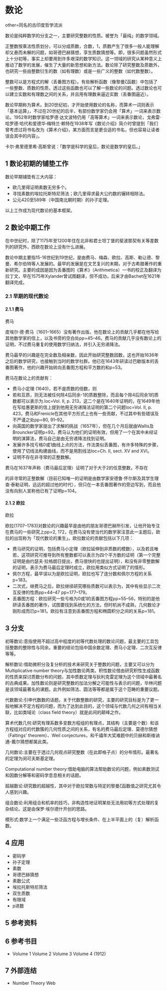 # 数论

other=同名的古印度哲学流派

数论是纯粹数学的分支之一，主要研究整数的性质。被誉为「最纯」的数学领域。

正整数按乘法性质划分，可以分成质数，合数，1，质数产生了很多一般人能理解却又悬而未解的问题，如哥德巴赫猜想，孪生质数猜想等。即，很多问题虽然形式上十分初等，事实上却要用到许多艰深的数学知识。这一领域的研究从某种意义上推动了数学的发展，催生了大量的新思想和新方法。数论除了研究整数及质数外，也研究一些由整数衍生的数（如有理数）或是一些广义的整数（如代数整数）。

整数可以是方程式的解（丢番图方程）。有些解析函数（像黎曼ζ函数）中包括了一些整数、质数的性质，透过这些函数也可以了解一些数论的问题。透过数论也可以建立实数和有理数之间的关系，并且用有理数来逼近实数（丢番图逼近）。

数论早期称为算术。到20世纪初，才开始使用数论的名称，而算术一词则表示「基本运算」，不过在20世纪的后半，有部份数学家仍会用「算术」一词来表示数论。1952年时数学家哈罗德·达文波特仍用「高等算术」一词来表示数论，戈弗雷·哈罗德·哈代和爱德华·梅特兰·赖特在1938年写《数论介绍》简介时曾提到「我们曾考虑过将书名改为《算术介绍》，某方面而言是更合适的书名，但也容易让读者误会其中的内容」。

卡尔·弗里德里希·高斯曾说：「数学是科学的皇后，数论是数学的皇后。」



## 1 数论初期的铺垫工作

数论早期铺垫有三大内容：

* 欧几里得证明素数无穷多个。
* 寻找素数的埃拉托斯特尼筛法；欧几里得求最大公约数的辗转相除法。
* 公元420至589年（中国南北朝时期）的孙子定理。

以上工作成为现代数论的基本框架。



## 2 数论中期工作

在中世纪时，除了1175年至1200年住在北非和君士坦丁堡的斐波那契有关等差数列的研究外，西欧在数论上没有什么进展。

数论中期主要指15-16世纪到19世纪，是由费马、梅森、欧拉、高斯、勒让德、黎曼、希尔伯特等人发展的。最早的发展是在文艺复兴的末期，对于古希腊著作的重新研究。主要的成因是因为丢番图的《算术》（Arithmetica）一书的校正及翻译为拉丁文，早在1575年Xylander曾试图翻译，但不成功，后来才由Bachet在1621年翻译完成。



### 2.1 早期的现代数论



#### 2.1.1 费马

费马

皮埃尔·德·费马（1601–1665）没有著作出版，他在数论上的贡献几乎都在他写给其他数学家的信上，以及书旁的空白处pp=45–46。费马的贡献几乎没有数论上的证明，不过费马重复的使用数学归纳法，并引入无穷递降法。

费马最早的兴趣是在完全数及相亲数，因此开始研究整数因数，这也开始1636年之后的数学研究，也接触到当时的数学社群。他已在1643年研读过巴歇版本的丢番图著作，他的兴趣开始转向丢番图方程和平方数的和p=53。

费马在数论上的贡献有：

* 费马小定理 (1640)，若不是质数的倍数，则
* 若和互质，则无法被任何除4后同余-1的质数整除，而且每个除4后同余1的质数都可以表示为.loc=Vol. II, p. 213，这二个是在1640年证明的，在1649年他在写给惠更斯的信上提到他用无穷递降法证明的第二个问题loc=Vol. II, p. 423，费马和Frenicle在其他平方形式上也有一些贡献，不过其中有些错误及不严谨之处pp=80, 91–92。
* 向英国的数学家提出了求解的挑战（1657年），但在几个月后就由Wallis及Brouncker证明p=92。费马认为他们的证明有效，但用了一个在其中未经证明的演算法，费马自己是由无穷递降法找到证明。
* 发展许多找亏格0或1曲线上点的方法，作法类似丢番图，有许多特殊的步骤，使用了切线法构建曲线，而不是用割线法loc=Ch. II, sect. XV and XVI。
* 证明不存在非寻常的正整数解。

费马在1637年声称（费马最后定理）证明了对于大于2的任意整数，不存在

的非寻常的正整数解（目前已知唯一的证明是由数学家安德鲁·怀尔斯及其学生理查·泰勒证明，远远的超过他的时代），但只在一本丢番图著作的旁边写到，而且他没有向别人宣称他已有了证明p=104。



#### 2.1.2 欧拉

欧拉

欧拉(1707–1783)对数论的兴趣最早是由他的朋友哥德巴赫所引发，让他开始专注在费马的一些研究上pp=2, 172，在费马没有使当代的数学家注意此一主题后，欧拉的出现称为「现代数论的重生」。欧拉数论的贡献包括以下几项：

* 费马研究的证明，包括费马小定理（欧拉延伸到非质数的模数），以及若且唯若，这项研究可推导到所有整数都可以表示为四个平方数的证明（第一个完整证明是由约瑟夫·拉格朗日提出，费马很快的也提出证明），和没有非零整数解的证明，表示为费马最后定理时成立，欧拉用类似方式证明了的情形。
* 佩尔方程，最早误以为是欧拉证明，欧拉也写了连分数和佩尔方程的关系p=183。
* 二次式，继费马之后，欧拉继续研究哪些质数可以表示为，其中有些显示二次互反律的性质pp=44–47 pp=177–179。
* 丢番图方程：欧拉研究一些亏格为0或1的丢番图方程pp=55–56，特别的是他研读丢番图的著作，试图要找到系统化的方法，但时机尚不成熟，几何数论才刚形成而已p=181。欧拉有注意到丢番图方程和椭圆积分之间的关系p=181。



## 3 分支

初等数论:意指使用不超过高中程度的初等代数处理的数论问题，最主要的工具包括整数的整除性与同余。重要的结论包括中国余数定理、费马小定理、二次互反律等等。

解析数论:借助微积分及复分析的技术来研究关于整数的问题，主要又可以分为Multiplicative number theory与加性数论两类。积性数论借由研究积性生成函数的性质来探讨质数分布的问题，其中质数定理与狄利克雷定理为这个领域中最著名的古典成果。加性数论则是研究整数的加法分解之可能性与表示的问题，华林问题是该领域最著名的课题。此外例如筛法、圆法等等都是属于这个范畴的重要议题。

代数数论:引申代数数的话题，关于代数整数的研究，主要的研究目标是为了更一般地解决不定方程的问题，而为了达到此目的，这个领域与代数几何之间有相当关联，比如类域论（class field theory）就是此间的颠峰之作。

算术代数几何:研究有理系数多变数方程组的有理点，其结构（主要是个数）和该方程组对应的代数簇的几何性质之间的关系，有名的费马最后定理、莫德尔猜想（Faltings' theorem）、Weil conjectures，和千禧年大奖难题中的贝赫和斯维讷通-戴尔猜想都属此类。

几何数论:主要在于透过几何观点研究整数（在此即格子点）的分布情形。最著名的定理为闵可夫斯基定理。

Computational number theory:借助电脑的算法帮助数论的问题，例如素数测试和因数分解等和密码学息息相关的话题。

超越数论:研究数的超越性，其中对于欧拉常数与特定的黎曼ζ函数值之研究尤其令人感到兴趣。

组合数论:利用组合和机率的技巧，非构造性地证明某些无法用初等方式处理的复杂结论。这是由保罗·埃尔德什开创的思路。

模形式:数学上一个满足一些泛函方程与增长条件、在上半平面上的（复）解析函数。



## 4 应用

* 密码学
* 孙子定理
* 素数
* 哥德巴赫猜想
* 素数公式
* 埃拉托斯特尼筛法
* 双生质数
* 有限域
* p进数



## 5 参考资料



## 6 参考书目

* Volume 1  Volume 2  Volume 3  Volume 4 (1912)



## 7 外部连结

* Number Theory Web



